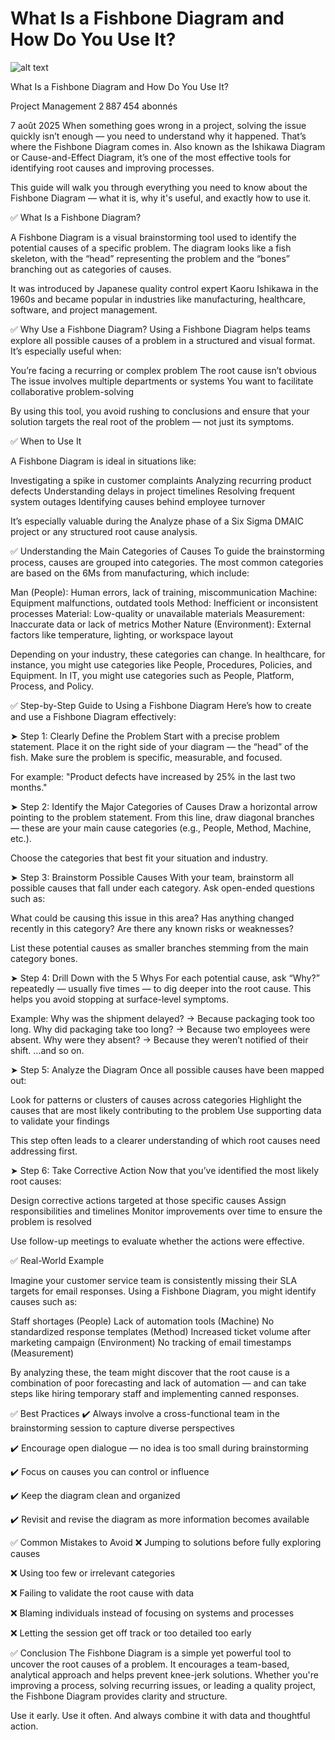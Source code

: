 # What Is a Fishbone Diagram and How Do You Use It?

![alt text](image.png)

What Is a Fishbone Diagram and How Do You Use It?

Project Management
2 887 454 abonnés


7 août 2025
When something goes wrong in a project, solving the issue quickly isn’t enough — you need to understand why it happened. That’s where the Fishbone Diagram comes in. Also known as the Ishikawa Diagram or Cause-and-Effect Diagram, it’s one of the most effective tools for identifying root causes and improving processes.

This guide will walk you through everything you need to know about the Fishbone Diagram — what it is, why it's useful, and exactly how to use it.


✅ What Is a Fishbone Diagram?

A Fishbone Diagram is a visual brainstorming tool used to identify the potential causes of a specific problem. The diagram looks like a fish skeleton, with the “head” representing the problem and the “bones” branching out as categories of causes.

It was introduced by Japanese quality control expert Kaoru Ishikawa in the 1960s and became popular in industries like manufacturing, healthcare, software, and project management.



✅ Why Use a Fishbone Diagram?
Using a Fishbone Diagram helps teams explore all possible causes of a problem in a structured and visual format. It’s especially useful when:

You’re facing a recurring or complex problem
The root cause isn’t obvious
The issue involves multiple departments or systems
You want to facilitate collaborative problem-solving

By using this tool, you avoid rushing to conclusions and ensure that your solution targets the real root of the problem — not just its symptoms.



✅ When to Use It

A Fishbone Diagram is ideal in situations like:

Investigating a spike in customer complaints
Analyzing recurring product defects
Understanding delays in project timelines
Resolving frequent system outages
Identifying causes behind employee turnover

It’s especially valuable during the Analyze phase of a Six Sigma DMAIC project or any structured root cause analysis.


✅ Understanding the Main Categories of Causes
To guide the brainstorming process, causes are grouped into categories. The most common categories are based on the 6Ms from manufacturing, which include:

Man (People): Human errors, lack of training, miscommunication
Machine: Equipment malfunctions, outdated tools
Method: Inefficient or inconsistent processes
Material: Low-quality or unavailable materials
Measurement: Inaccurate data or lack of metrics
Mother Nature (Environment): External factors like temperature, lighting, or workspace layout

Depending on your industry, these categories can change. In healthcare, for instance, you might use categories like People, Procedures, Policies, and Equipment. In IT, you might use categories such as People, Platform, Process, and Policy.



✅ Step-by-Step Guide to Using a Fishbone Diagram
Here’s how to create and use a Fishbone Diagram effectively:

➤ Step 1: Clearly Define the Problem
Start with a precise problem statement. Place it on the right side of your diagram — the “head” of the fish. Make sure the problem is specific, measurable, and focused.

For example: "Product defects have increased by 25% in the last two months."

➤ Step 2: Identify the Major Categories of Causes
Draw a horizontal arrow pointing to the problem statement. From this line, draw diagonal branches — these are your main cause categories (e.g., People, Method, Machine, etc.).

Choose the categories that best fit your situation and industry.

➤ Step 3: Brainstorm Possible Causes
With your team, brainstorm all possible causes that fall under each category. Ask open-ended questions such as:

What could be causing this issue in this area?
Has anything changed recently in this category?
Are there any known risks or weaknesses?

List these potential causes as smaller branches stemming from the main category bones.

➤ Step 4: Drill Down with the 5 Whys
For each potential cause, ask “Why?” repeatedly — usually five times — to dig deeper into the root cause. This helps you avoid stopping at surface-level symptoms.

Example: Why was the shipment delayed? → Because packaging took too long. Why did packaging take too long? → Because two employees were absent. Why were they absent? → Because they weren’t notified of their shift. ...and so on.

➤ Step 5: Analyze the Diagram
Once all possible causes have been mapped out:

Look for patterns or clusters of causes across categories
Highlight the causes that are most likely contributing to the problem
Use supporting data to validate your findings

This step often leads to a clearer understanding of which root causes need addressing first.

➤ Step 6: Take Corrective Action
Now that you’ve identified the most likely root causes:

Design corrective actions targeted at those specific causes
Assign responsibilities and timelines
Monitor improvements over time to ensure the problem is resolved

Use follow-up meetings to evaluate whether the actions were effective.


✅ Real-World Example

Imagine your customer service team is consistently missing their SLA targets for email responses. Using a Fishbone Diagram, you might identify causes such as:

Staff shortages (People)
Lack of automation tools (Machine)
No standardized response templates (Method)
Increased ticket volume after marketing campaign (Environment)
No tracking of email timestamps (Measurement)

By analyzing these, the team might discover that the root cause is a combination of poor forecasting and lack of automation — and can take steps like hiring temporary staff and implementing canned responses.



✅ Best Practices
✔️ Always involve a cross-functional team in the brainstorming session to capture diverse perspectives 

✔️ Encourage open dialogue — no idea is too small during brainstorming 

✔️ Focus on causes you can control or influence 

✔️ Keep the diagram clean and organized 

✔️ Revisit and revise the diagram as more information becomes available



✅ Common Mistakes to Avoid
❌ Jumping to solutions before fully exploring causes 

❌ Using too few or irrelevant categories 

❌ Failing to validate the root cause with data 

❌ Blaming individuals instead of focusing on systems and processes 

❌ Letting the session get off track or too detailed too early


✅ Conclusion
The Fishbone Diagram is a simple yet powerful tool to uncover the root causes of a problem. It encourages a team-based, analytical approach and helps prevent knee-jerk solutions. Whether you're improving a process, solving recurring issues, or leading a quality project, the Fishbone Diagram provides clarity and structure.

Use it early. Use it often. And always combine it with data and thoughtful action.
